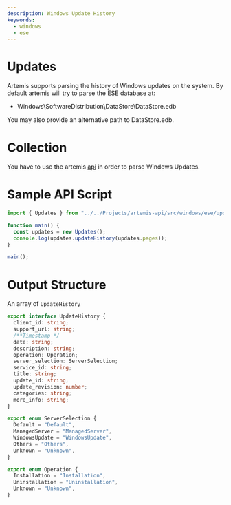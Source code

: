 ```yaml
---
description: Windows Update History
keywords:
  - windows
  - ese
---
```


# Updates

Artemis supports parsing the history of Windows updates on the system. By
default artemis will try to parse the ESE database at:

- Windows\SoftwareDistribution\DataStore\DataStore.edb

You may also provide an alternative path to DataStore.edb.

# Collection

You have to use the artemis [api](../../API/overview.md) in order to parse
Windows Updates.

# Sample API Script

```typescript
import { Updates } from "../../Projects/artemis-api/src/windows/ese/updates";

function main() {
  const updates = new Updates();
  console.log(updates.updateHistory(updates.pages));
}

main();
```

# Output Structure

An array of `UpdateHistory`

```typescript
export interface UpdateHistory {
  client_id: string;
  support_url: string;
  /**Timestamp */
  date: string;
  description: string;
  operation: Operation;
  server_selection: ServerSelection;
  service_id: string;
  title: string;
  update_id: string;
  update_revision: number;
  categories: string;
  more_info: string;
}

export enum ServerSelection {
  Default = "Default",
  ManagedServer = "ManagedServer",
  WindowsUpdate = "WindowsUpdate",
  Others = "Others",
  Unknown = "Unknown",
}

export enum Operation {
  Installation = "Installation",
  Uninstallation = "Uninstallation",
  Unknown = "Unknown",
}
```
